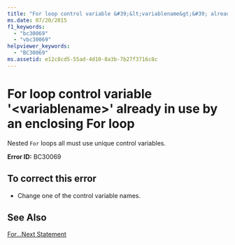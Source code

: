 ```yaml
---
title: "For loop control variable &#39;&lt;variablename&gt;&#39; already in use by an enclosing For loop"
ms.date: 07/20/2015
f1_keywords: 
  - "bc30069"
  - "vbc30069"
helpviewer_keywords: 
  - "BC30069"
ms.assetid: e12c8cd5-55ad-4d10-8a3b-7b27f3716c8c
---
```

# For loop control variable &#39;&lt;variablename&gt;&#39; already in use by an enclosing For loop
Nested `For` loops all must use unique control variables.  
  
 **Error ID:** BC30069  
  
## To correct this error  
  
- Change one of the control variable names.  
  
## See Also  
 [For...Next Statement](../../visual-basic/language-reference/statements/for-next-statement.md)

